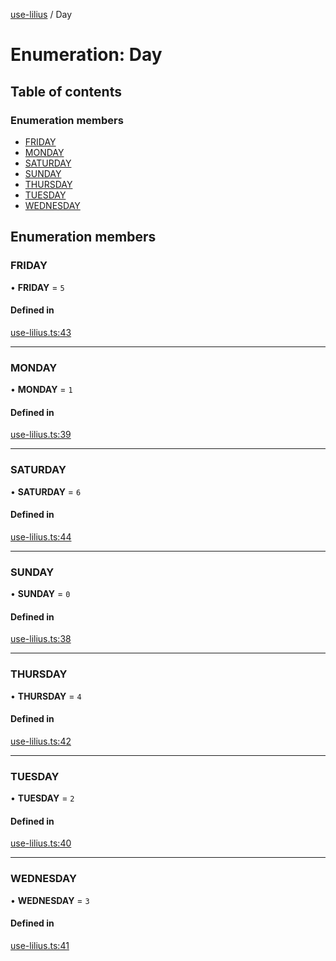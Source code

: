 [use-lilius](../README.md) / Day

# Enumeration: Day

## Table of contents

### Enumeration members

- [FRIDAY](Day.md#friday)
- [MONDAY](Day.md#monday)
- [SATURDAY](Day.md#saturday)
- [SUNDAY](Day.md#sunday)
- [THURSDAY](Day.md#thursday)
- [TUESDAY](Day.md#tuesday)
- [WEDNESDAY](Day.md#wednesday)

## Enumeration members

### FRIDAY

• **FRIDAY** = `5`

#### Defined in

[use-lilius.ts:43](https://github.com/its-danny/use-lilius/blob/dd11a85/src/use-lilius.ts#L43)

___

### MONDAY

• **MONDAY** = `1`

#### Defined in

[use-lilius.ts:39](https://github.com/its-danny/use-lilius/blob/dd11a85/src/use-lilius.ts#L39)

___

### SATURDAY

• **SATURDAY** = `6`

#### Defined in

[use-lilius.ts:44](https://github.com/its-danny/use-lilius/blob/dd11a85/src/use-lilius.ts#L44)

___

### SUNDAY

• **SUNDAY** = `0`

#### Defined in

[use-lilius.ts:38](https://github.com/its-danny/use-lilius/blob/dd11a85/src/use-lilius.ts#L38)

___

### THURSDAY

• **THURSDAY** = `4`

#### Defined in

[use-lilius.ts:42](https://github.com/its-danny/use-lilius/blob/dd11a85/src/use-lilius.ts#L42)

___

### TUESDAY

• **TUESDAY** = `2`

#### Defined in

[use-lilius.ts:40](https://github.com/its-danny/use-lilius/blob/dd11a85/src/use-lilius.ts#L40)

___

### WEDNESDAY

• **WEDNESDAY** = `3`

#### Defined in

[use-lilius.ts:41](https://github.com/its-danny/use-lilius/blob/dd11a85/src/use-lilius.ts#L41)
